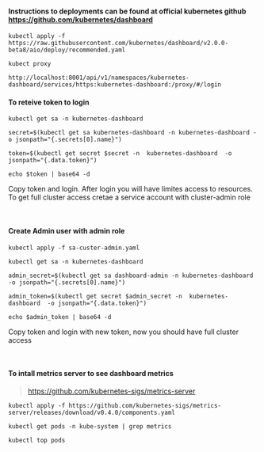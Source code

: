 #### Instructions to deployments can be found at official kubernetes github https://github.com/kubernetes/dashboard

```
kubectl apply -f https://raw.githubusercontent.com/kubernetes/dashboard/v2.0.0-beta8/aio/deploy/recommended.yaml

kubect proxy

http://localhost:8001/api/v1/namespaces/kubernetes-dashboard/services/https:kubernetes-dashboard:/proxy/#/login

```

#### To reteive token to login

```
kubectl get sa -n kubernetes-dashboard

secret=$(kubectl get sa kubernetes-dashboard -n kubernetes-dashboard -o jsonpath="{.secrets[0].name}")

token=$(kubectl get secret $secret -n  kubernetes-dashboard  -o jsonpath="{.data.token}")

echo $token | base64 -d
```
Copy token and login. After login you will have limites access to resources. To get full cluster access cretae a service account with cluster-admin role

<br/>

#### Create Admin user with admin role

```
kubectl apply -f sa-custer-admin.yaml

kubectl get sa -n kubernetes-dashboard

admin_secret=$(kubectl get sa dashboard-admin -n kubernetes-dashboard -o jsonpath="{.secrets[0].name}")

admin_token=$(kubectl get secret $admin_secret -n  kubernetes-dashboard  -o jsonpath="{.data.token}")

echo $admin_token | base64 -d
```
Copy token and login with new token, now you should have full cluster access

<br/>

#### To intall metrics server to see dashboard metrics  
> https://github.com/kubernetes-sigs/metrics-server

```
kubectl apply -f https://github.com/kubernetes-sigs/metrics-server/releases/download/v0.4.0/components.yaml

kubectl get pods -n kube-system | grep metrics

kubectl top pods
```


